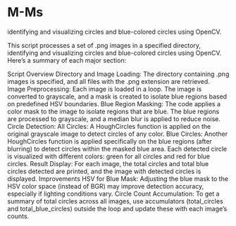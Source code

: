 # M-Ms
identifying and visualizing circles and blue-colored circles using OpenCV.

This script processes a set of .png images in a specified directory, identifying and visualizing circles and blue-colored circles using OpenCV. Here’s a summary of each major section:

Script Overview
Directory and Image Loading:
The directory containing .png images is specified, and all files with the .png extension are retrieved.
Image Preprocessing:
Each image is loaded in a loop.
The image is converted to grayscale, and a mask is created to isolate blue regions based on predefined HSV boundaries.
Blue Region Masking:
The code applies a color mask to the image to isolate regions that are blue.
The blue regions are processed to grayscale, and a median blur is applied to reduce noise.
Circle Detection:
All Circles: A HoughCircles function is applied on the original grayscale image to detect circles of any color.
Blue Circles: Another HoughCircles function is applied specifically on the blue regions (after blurring) to detect circles within the masked blue area.
Each detected circle is visualized with different colors: green for all circles and red for blue circles.
Result Display:
For each image, the total circles and total blue circles detected are printed, and the image with detected circles is displayed.
Improvements
HSV for Blue Mask: Adjusting the blue mask to the HSV color space (instead of BGR) may improve detection accuracy, especially if lighting conditions vary.
Circle Count Accumulation: To get a summary of total circles across all images, use accumulators (total_circles and total_blue_circles) outside the loop and update these with each image’s counts.


